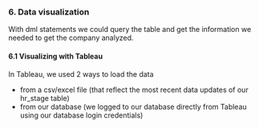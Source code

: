 
### 6. Data visualization
With dml statements we could query the table and get the information we needed to get the company analyzed.

#### 6.1 Visualizing with Tableau
In Tableau, we used 2 ways to load the data
  - from a csv/excel file (that reflect the most recent data updates of our hr_stage table)
  - from our database (we logged to our database directly from Tableau using our database login credentials)

